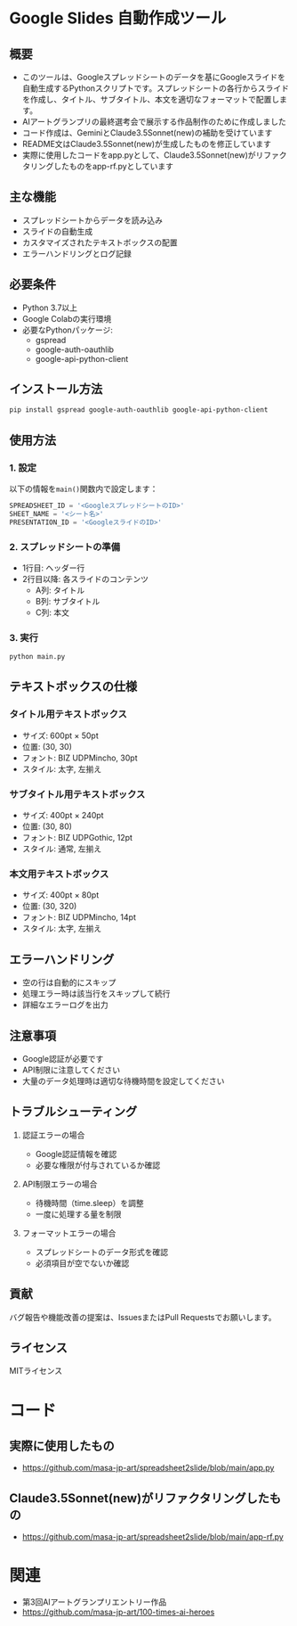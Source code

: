 # Google Slides 自動作成ツール

## 概要
- このツールは、Googleスプレッドシートのデータを基にGoogleスライドを自動生成するPythonスクリプトです。スプレッドシートの各行からスライドを作成し、タイトル、サブタイトル、本文を適切なフォーマットで配置します。
- AIアートグランプリの最終選考会で展示する作品制作のために作成しました
- コード作成は、GeminiとClaude3.5Sonnet(new)の補助を受けています
- README文はClaude3.5Sonnet(new)が生成したものを修正しています
- 実際に使用したコードをapp.pyとして、Claude3.5Sonnet(new)がリファクタリングしたものをapp-rf.pyとしています

## 主な機能
- スプレッドシートからデータを読み込み
- スライドの自動生成
- カスタマイズされたテキストボックスの配置
- エラーハンドリングとログ記録

## 必要条件
- Python 3.7以上
- Google Colabの実行環境
- 必要なPythonパッケージ:
  - gspread
  - google-auth-oauthlib
  - google-api-python-client

## インストール方法
```bash
pip install gspread google-auth-oauthlib google-api-python-client
```

## 使用方法

### 1. 設定
以下の情報を`main()`関数内で設定します：
```python
SPREADSHEET_ID = '<GoogleスプレッドシートのID>'
SHEET_NAME = '<シート名>'
PRESENTATION_ID = '<GoogleスライドのID>'
```

### 2. スプレッドシートの準備
- 1行目: ヘッダー行
- 2行目以降: 各スライドのコンテンツ
  - A列: タイトル
  - B列: サブタイトル
  - C列: 本文

### 3. 実行
```python
python main.py
```

## テキストボックスの仕様

### タイトル用テキストボックス
- サイズ: 600pt × 50pt
- 位置: (30, 30)
- フォント: BIZ UDPMincho, 30pt
- スタイル: 太字, 左揃え

### サブタイトル用テキストボックス
- サイズ: 400pt × 240pt
- 位置: (30, 80)
- フォント: BIZ UDPGothic, 12pt
- スタイル: 通常, 左揃え

### 本文用テキストボックス
- サイズ: 400pt × 80pt
- 位置: (30, 320)
- フォント: BIZ UDPMincho, 14pt
- スタイル: 太字, 左揃え

## エラーハンドリング
- 空の行は自動的にスキップ
- 処理エラー時は該当行をスキップして続行
- 詳細なエラーログを出力

## 注意事項
- Google認証が必要です
- API制限に注意してください
- 大量のデータ処理時は適切な待機時間を設定してください

## トラブルシューティング
1. 認証エラーの場合
   - Google認証情報を確認
   - 必要な権限が付与されているか確認

2. API制限エラーの場合
   - 待機時間（time.sleep）を調整
   - 一度に処理する量を制限

3. フォーマットエラーの場合
   - スプレッドシートのデータ形式を確認
   - 必須項目が空でないか確認

## 貢献
バグ報告や機能改善の提案は、IssuesまたはPull Requestsでお願いします。

## ライセンス
MITライセンス

# コード

## 実際に使用したもの

- https://github.com/masa-jp-art/spreadsheet2slide/blob/main/app.py

## Claude3.5Sonnet(new)がリファクタリングしたもの

- https://github.com/masa-jp-art/spreadsheet2slide/blob/main/app-rf.py

# 関連

- 第3回AIアートグランプリエントリー作品
- https://github.com/masa-jp-art/100-times-ai-heroes
